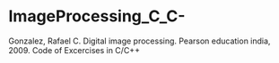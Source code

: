 # ImageProcessing_C_C-
Gonzalez, Rafael C. Digital image processing. Pearson education india, 2009. 
Code of Excercises in C/C++
